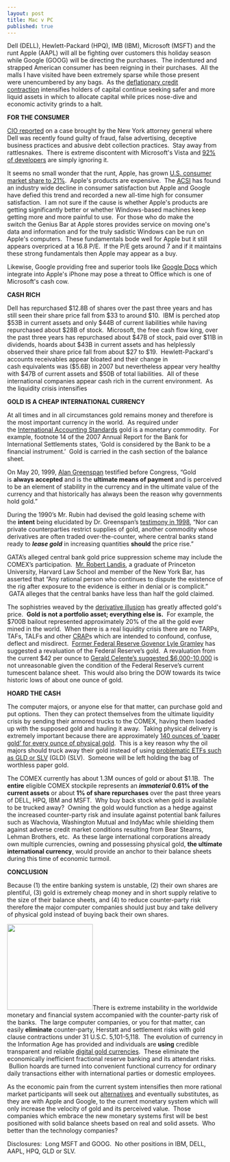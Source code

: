 ```yaml
---
layout: post
title: Mac v PC
published: true
---
```

<p>Dell (DELL), Hewlett-Packard (HPQ), IMB (IBM), Microsoft (MSFT) and the runt Apple (AAPL) will all be fighting over customers this holiday season while Google (GOOG) will be directing the purchases.  The indentured and strapped American consumer has been reigning in their purchases.  All the malls I have visited have been extremely sparse while those present were unencumbered by any bags.  As the <a href="http://www.runtogold.com/2008/02/first-snowfall-of-kondratieff-winter/" target="_blank">deflationary credit contraction</a> intensifies holders of capital continue seeking safer and more liquid assets in which to allocate capital while prices nose-dive and economic activity grinds to a halt.</p>
<p><strong>FOR THE CONSUMER</strong></p>
<p><a href="http://www.cio.com/article/371313/Court_Finds_Dell_Guilty_of_Fraud" target="_blank">CIO reported</a> on a case brought by the New York attorney general where Dell was recently found guilty of fraud, false advertising, deceptive business practices and abusive debt collection practices.  Stay away from rattlesnakes.  There is extreme discontent with Microsoft's Vista and <a href="http://news.cnet.com/8301-13505_3-9969231-16.html" target="_blank">92% of developers</a> are simply ignoring it.</p>
<p>It seems no small wonder that the runt, Apple, has grown <a href="http://apple20.blogs.fortune.cnn.com/2008/04/01/analyst-apples-us-consumer-market-share-now-21-percent/" target="_blank">U.S. consumer market share to 21%</a>.  Apple's products are expensive.  The <a href="http://www.theacsi.org/images/stories/images/news/0808q2.pdf" target="_blank">ACSI</a> has found an industry wide decline in consumer satisfaction but Apple and Google have defied this trend and recorded a new all-time high for consumer satisfaction.  I am not sure if the cause is whether Apple's products are getting significantly better or whether Windows-based machines keep getting more and more painful to use.  For those who do make the switch the Genius Bar at Apple stores provides service on moving one's data and information and for the truly sadistic Windows can be run on Apple's computers.  These fundamentals bode well for Apple but it still appears overpriced at a 16.8 P/E.  If the P/E gets around 7 and if it maintains these strong fundamentals then Apple may appear as a buy.</p>
<p>Likewise, Google providing free and superior tools like <a href="http://docs.google.com" target="_blank">Google Docs</a> which integrate into Apple's iPhone may pose a threat to Office which is one of Microsoft's cash cow.  </p>
<p><strong>CASH RICH</strong></p>
<p>Dell has repurchased $12.8B of shares over the past three years and has still seen their share price fall from $33 to around $10.  IBM is perched atop $53B in current assets and only $44B of current liabilities while having repurchased about $28B of stock.  Microsoft, the free cash flow king, over the past three years has repurchased about $47B of stock, paid over $11B in dividends, hoards about $43B in current assets and has helplessly observed their share price fall from about $27 to $19.  Hewlett-Packard's accounts receivables appear bloated and their change in cash equivalents was ($5.6B) in 2007 but nevertheless appear very healthy with $47B of current assets and $50B of total liabilities.  All of these international companies appear cash rich in the current environment.  As the liquidity crisis intensifies </p>
<p><strong>GOLD IS A CHEAP INTERNATIONAL CURRENCY</strong></p>
<p>At all times and in all circumstances gold remains money and therefore is the most important currency in the world.  As required under the <a href="http://www.runtogold.com/2008/08/us-dollar-in-hyperinflation/" target="_blank">International Accounting Standards</a> gold is a monetary commodity.  For example, footnote 14 of the 2007 Annual Report for the Bank for International Settlements states, ‘Gold is considered by the Bank to be a financial instrument.’  Gold is carried in the cash section of the balance sheet.</p>
<p>On May 20, 1999, <a href="http://commdocs.house.gov/committees/bank/hba57053.000/hba57053_0f.htm" target="_blank">Alan Greenspan</a> testified before Congress, “Gold is <strong>always accepted</strong> and is the <strong>ultimate means of payment</strong> and is perceived to be an element of stability in the currency and in the ultimate value of the currency and that historically has always been the reason why governments hold gold.”</p>
<p><span>During the 1990’s Mr. Rubin had devised the gold leasing scheme with the <strong>intent</strong> being elucidated by Dr. Greenspan’s <a href="http://www.federalreserve.gov/boarddocs/testimony/1998/19980724.htm" target="_blank">testimony in 1998</a>, “Nor can private counterparties restrict supplies of gold, another commodity whose derivatives are often traded over-the-counter, where central banks stand ready to </span><span><strong><em>lease gold</em></strong></span><span><em> </em>in increasing quantities <strong>should</strong> the price rise.”</span></p>
<p><span>GATA’s alleged central bank gold price suppression scheme may include the COMEX’s participation.  <a href="http://www.runtogold.com/2005/08/robert-landis-at-goldrush-21-with-gata/" target="_blank">Mr. Robert Landis</a>, a graduate of Princeton University, Harvard Law School and member of the New York Bar, has asserted that “Any rational person who continues to dispute the existence of the rig after exposure to the evidence is either in denial or is complicit.”  GATA alleges that the central banks have less than half the gold claimed.</span></p>
<p><span>The sophistries weaved by the <a href="http://www.runtogold.com/2008/10/derivative-illusion/" target="_blank">derivative illusion</a> has greatly affected gold's price.  <strong>Gold is not a portfolio asset; everything else is.</strong>  For example, the $700B bailout represented approximately 20% of the all the gold ever mined in the world.  When there is a real liquidity crisis there are no TARPs, TAFs, TALFs and other <a href="http://www.runtogold.com/2008/12/millions-of-buffalo-pies/" target="_blank">CRAP</a>s which are intended to confound, confuse, deflect and misdirect.  <a href="http://watch.bnn.ca/trading-day/december-2008/trading-day-december-8-2008/#clip119798" target="_blank">Former Federal Reserve Govenor Lyle Gramley</a> has suggested a revaluation of the Federal Reserve’s gold.  A revaluation from the current $42 per ounce to <a href="http://www.youtube.com/watch?v=CNercf8k8to" target="_blank">Gerald Celente’s suggested $6,000-10,000</a> is not unreasonable given the condition of the Federal Reserve’s current tumescent balance sheet.  This would also bring the DOW towards its twice historic lows of about one ounce of gold.</span></p>
<p><span><strong>HOARD THE CASH</strong></span></p>
<p><span><span>The computer majors, or anyone else for that matter, can purchase gold and put options.  Then they can protect themselves from the ultimate liquidity crisis by sending their armored trucks to the COMEX, having them loaded up with the supposed gold and hauling it away.  Taking physical delivery is extremely important because there are approximately <a href="http://www.runtogold.com/2008/09/daily-source-code-792/" target="_blank">140 ounces of ‘paper gold’ for every ounce of physical gold</a>.  This is a key reason why the oil majors should truck away their gold instead of using <a href="http://www.runtogold.com/2008/12/a-problem-with-gld-and-slv-etfs/" target="_blank">problematic ETFs such as GLD or SLV</a> (GLD) (SLV).  Someone will be left holding the bag of worthless paper gold.</span></span></p>
<p><span>The COMEX currently has about 1.3M ounces of gold or about $1.1B.  The <strong>entire</strong> eligible COMEX stockpile represents an <strong><em>immaterial</em> 0.61% of the current assets</strong> or about <strong>1% of share repurchases</strong> over the past three years of DELL, HPQ, IBM and MSFT.  Why buy back stock when gold is available to be trucked away?  Owning the gold would function as a hedge against the increased counter-party risk and insulate against potential bank failures such as Wachovia, Washington Mutual and IndyMac while shielding them against adverse credit market conditions resulting from Bear Stearns, Lehman Brothers, etc.  As these large international corporations already own multiple currencies, owning and possessing physical gold, <strong>the ultimate international currency</strong>, would provide an anchor to their balance sheets during this time of economic turmoil.</span></p>
<p><span><strong>CONCLUSION</strong></span></p>
<p><span>Because (1) the entire banking system is unstable, (2) their own shares are plentiful, (3) gold is extremely cheap money and in short supply relative to the size of their balance sheets, and (4) to reduce counter-party risk therefore the major computer companies should just buy and take delivery of physical gold instead of buying back their own shares.</span></p>
<p><span><a href="http://www.runtogold.com/goldmoney" target="_blank"><img class="alignright" title="Digital Gold Currency evolution" src="{{ site.baseurl }}/images/dgcevolution.jpg" alt="" width="200" height="200" /></a>There is extreme instability in the worldwide monetary and financial system accompanied with the counter-party risk of the banks.  The large computer companies, or you for that matter, can easily <strong>eliminate</strong> counter-party, Herstatt and settlement risks with gold clause contractions under 31 U.S.C. 5,101-5,118.  The evolution of currency in the Information Age has provided and individuals are <strong>using</strong> credible transparent and reliable <a href="http://www.runtogold.com/goldmoney/" target="_blank">digital gold currencies</a>.  These eliminate the economically inefficient fractional reserve banking and its attendant risks.  Bullion hoards are turned into convenient functional currency for ordinary daily transactions either with international parties or domestic employees.</span></p>
<p><span>As the economic pain from the current system intensifies then more rational market participants will seek out <a href="http://www.runtogold.com/goldmoney" target="_blank">alternatives</a> and eventually substitutes, as they are with Apple and Google, to the current monetary system which will only increase the velocity of gold and its perceived value.  Those companies which embrace the new monetary systems first will be best positioned with solid balance sheets based on real and solid assets.  Who better than the technology companies?</span></p>
<p><span>Disclosures:  Long MSFT and GOOG.  No other positions in IBM, DELL, AAPL, HPQ, GLD or SLV.</span></p>
